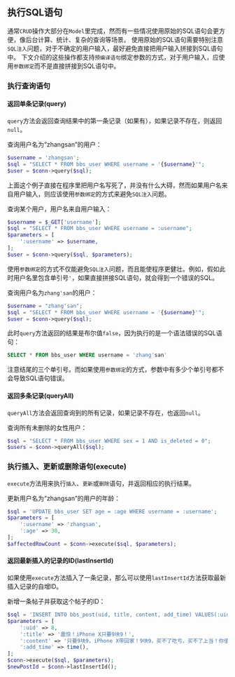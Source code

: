 ## 执行SQL语句

通常`CRUD`操作大部分在`Model`里完成，然而有一些情况使用原始的SQL语句会更方便，像后台计算、统计、复杂的查询等场景。
使用原始的SQL语句需要特别注意`SQL注入`问题，对于不确定的用户输入，最好避免直接把用户输入拼接到SQL语句中。
下文介绍的这些操作都支持`预编译语句`绑定参数的方式，对于用户输入，应使用`参数绑定`而不是直接拼接到SQL语句中。

### 执行查询语句

#### 返回单条记录(query)

`query`方法会返回查询结果中的第一条记录（如果有），如果记录不存在，则返回`null`。

查询用户名为“zhangsan”的用户：
```php
$username = 'zhangsan';
$sql = "SELECT * FROM bbs_user WHERE username = '{$username}'";
$user = $conn->query($sql);
```

上面这个例子直接在程序里把用户名写死了，并没有什么大碍，然而如果用户名来自用户输入，则应该使用`参数绑定`的方式来避免`SQL注入`问题。

查询某个用户，用户名来自用户输入：
```php
$username = $_GET['username'];
$sql = "SELECT * FROM bbs_user WHERE username = :username";
$parameters = [
    ':username' => $username,
];
$user = $conn->query($sql, $parameters);
```

使用`参数绑定`的方式不仅能避免`SQL注入`问题，而且能使程序更健壮。例如，假如此时用户名里包含单引号`'`，如果直接拼接SQL语句，就会得到一个错误的SQL。

查询用户名为`zhang'san`的用户：
```php
$username = "zhang'san";
$sql = "SELECT * FROM bbs_user WHERE username = '{$username}'";
$user = $conn->query($sql);
```

此时`query`方法返回的结果是布尔值`false`，因为执行的是一个语法错误的SQL语句：
```sql
SELECT * FROM bbs_user WHERE username = 'zhang'san'
```

注意结尾的三个单引号。而如果使用`参数绑定`的方式，参数中有多少个单引号都不会导致SQL语句错误。

#### 返回多条记录(queryAll)

`queryAll`方法会返回查询到的所有记录，如果记录不存在，也返回`null`。

查询所有未删除的女性用户：
```php
$sql = "SELECT * FROM bbs_user WHERE sex = 1 AND is_deleted = 0";
$users = $conn->queryAll($sql);
```

### 执行插入、更新或删除语句(execute)

`execute`方法用来执行`插入`、`更新`或`删除`语句，并返回相应的执行结果。

更新用户名为“zhangsan”的用户的年龄：
```php
$sql = 'UPDATE bbs_user SET age = :age WHERE username = :username';
$parameters = [
    ':username' => 'zhangsan',
    ':age' => 30,
];
$affectedRowCount = $conn->execute($sql, $parameters);
```

#### 返回最新插入的记录的ID(lastInsertId)

如果使用`execute`方法插入了一条记录，那么可以使用`lastInsertId`方法获取最新插入记录的自增ID。

新增一条帖子并获取这个帖子的ID：
```php
$sql = 'INSERT INTO bbs_post(uid, title, content, add_time) VALUES(:uid, :title, :content, :add_time)';
$parameters = [
    ':uid' => 8,
    ':title' => '震惊！iPhone X只要9块9！',
    ':content' => '只要9块9，iPhone X带回家！9块9，买不了吃亏，买不了上当！你值的拥有！',
    ':add_time' => time(),
];
$conn->execute($sql, $parameters);
$newPostId = $conn->lastInsertId();
```
